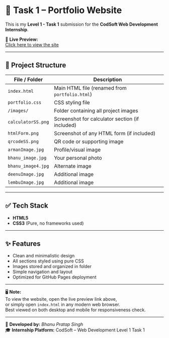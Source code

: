 # 💼 Task 1 – Portfolio Website

This is my **Level 1 - Task 1** submission for the **CodSoft Web Development Internship**.

🔗 **Live Preview:**  
[Click here to view the site](https://Bpsrj.github.io/codsoft_task1/)

---

## 📁 Project Structure

| File / Folder         | Description                                      |
|------------------------|--------------------------------------------------|
| `index.html`           | Main HTML file (renamed from `portfolio.html`)   |
| `portfolio.css`        | CSS styling file                                 |
| `/images/`             | Folder containing all project images             |
| `calculatorSS.png`     | Screenshot for calculator section (if included)  |
| `htmlForm.png`         | Screenshot of any HTML form (if included)        |
| `qrcodeSS.png`         | QR code or supporting image                      |
| `armanImage.jpg`       | Profile/visual image                             |
| `bhanu_image.jpg`      | Your personal photo                              |
| `bhanu_image4.jpg`     | Alternate image                                  |
| `deenuImage.jpg`       | Additional image                                 |
| `lembuImage.jpg`       | Additional image                                 |

---

## ✅ Tech Stack

- **HTML5**  
- **CSS3** (Pure, no frameworks used)

---

## ✨ Features

- Clean and minimalistic design  
- All sections styled using pure CSS  
- Images stored and organized in folder  
- Simple navigation and layout  
- Optimized for GitHub Pages deployment

---

🖥️ **Note:**  
To view the website, open the live preview link above,  
or simply open `index.html` in any modern web browser.  
Best viewed on both desktop and mobile for responsiveness check.

---

📌 **Developed by:** *Bhanu Pratap Singh*  
🎓 **Internship Platform:** CodSoft – Web Development Level 1 Task 1
